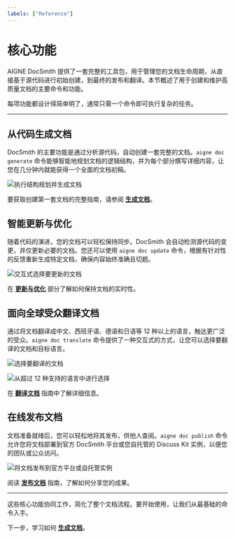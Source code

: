 ```yaml
---
labels: ["Reference"]
---
```


# 核心功能

AIGNE DocSmith 提供了一套完整的工具包，用于管理您的文档生命周期，从直接基于源代码进行初始创建，到最终的发布和翻译。本节概述了用于创建和维护高质量文档的主要命令和功能。

每项功能都设计得简单明了，通常只需一个命令即可执行复杂的任务。

---

## 从代码生成文档

DocSmith 的主要功能是通过分析源代码，自动创建一套完整的文档。`aigne doc generate` 命令能够智能地规划文档的逻辑结构，并为每个部分撰写详细内容，让您在几分钟内就能获得一个全面的文档初稿。

![执行结构规划并生成文档](https://docsmith.aigne.io/image-bin/uploads/d0766c19380a02eb8a6f8ce86a838849.png)

要获取创建第一套文档的完整指南，请参阅 **[生成文档](./features-generate-documentation.md)**。

## 智能更新与优化

随着代码的演进，您的文档可以轻松保持同步。DocSmith 会自动检测源代码的变更，并仅更新必要的文档。您还可以使用 `aigne doc update` 命令，根据有针对性的反馈重新生成特定文档，确保内容始终准确且切题。

![交互式选择要更新的文档](https://docsmith.aigne.io/image-bin/uploads/75e9cf9823bb369c3d2b5a2e2da4ac06.png)

在 **[更新与优化](./features-update-and-refine.md)** 部分了解如何保持文档的实时性。

## 面向全球受众翻译文档

通过将文档翻译成中文、西班牙语、德语和日语等 12 种以上的语言，触达更广泛的受众。`aigne doc translate` 命令提供了一种交互式的方式，让您可以选择要翻译的文档和目标语言。

![选择要翻译的文档](https://docsmith.aigne.io/image-bin/uploads/e2cf5fa45aa856c406a444fb4665ed2d.png)

![从超过 12 种支持的语言中进行选择](https://docsmith.aigne.io/image-bin/uploads/2e243a2488f2060a693fe0ac0c8fb5ad.png)

在 **[翻译文档](./features-translate-documentation.md)** 指南中了解详细信息。

## 在线发布文档

文档准备就绪后，您可以轻松地将其发布，供他人查阅。`aigne doc publish` 命令允许您将文档部署到官方 DocSmith 平台或您自托管的 Discuss Kit 实例，以便您的团队或公众访问。

![将文档发布到官方平台或自托管实例](https://docsmith.aigne.io/image-bin/uploads/9fd929060b5abe13d03cf5eb7aea85aa.png)

阅读 **[发布文档](./features-publish-your-docs.md)** 指南，了解如何分享您的成果。

---

这些核心功能协同工作，简化了整个文档流程。要开始使用，让我们从最基础的命令入手。

下一步，学习如何 **[生成文档](./features-generate-documentation.md)**。